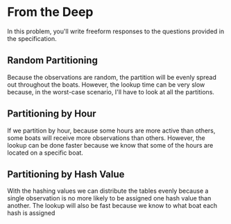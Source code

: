# From the Deep

In this problem, you'll write freeform responses to the questions provided in the specification.

## Random Partitioning

Because the observations are random, the partition will be evenly spread out throughout the boats.
However, the lookup time can be very slow because, in the worst-case scenario, I'll have to look at all the partitions.

## Partitioning by Hour

If we partition by hour, because some hours are more active than others, some boats will receive more observations than others.
However, the lookup can be done faster because we know that some of the hours are located on a specific boat.

## Partitioning by Hash Value

With the hashing values we can distribute the tables evenly because a single observation is no more likely to be assigned one hash value than another.
The lookup will also be fast because we know to what boat each hash is assigned
